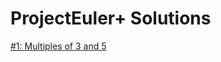 #  ProjectEuler+ Solutions

[#1: Multiples of 3 and 5](https://github.com/ShaadyEmad/HackerRank-Python-Solutions/blob/main/Contests/ProjectEuler%2B/%23001:%20Multiples%20of%203%20and%205.py)

